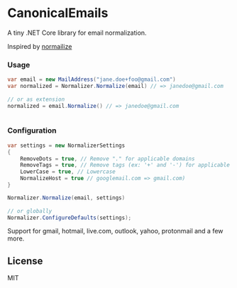# CanonicalEmails
A tiny .NET Core library for email normalization.

Inspired by [normailize](https://github.com/soundcloud/normailize)

### Usage

```C#
var email = new MailAddress("jane.doe+foo@gmail.com")
var normalized = Normalizer.Normalize(email) // => janedoe@gmail.com
    
// or as extension
normalized = email.Normalize() // => janedoe@gmail.com
    
```



### Configuration 

```C#
var settings = new NormalizerSettings
{
	RemoveDots = true, // Remove "." for applicable domains
	RemoveTags = true, // Remove tags (ex: '+' and '-') for applicable domains)
	LowerCase = true, // Lowercase
	NormalizeHost = true // googlemail.com => gmail.com)
}

Normalizer.Normalize(email, settings)
    
// or globally
Normalizer.ConfigureDefaults(settings);

```



Support for gmail, hotmail, live.com, outlook, yahoo, protonmail and a few more.



## License

MIT

